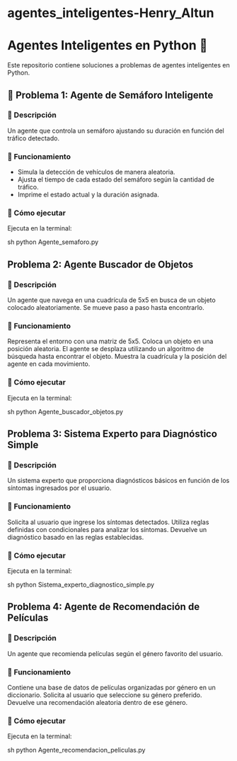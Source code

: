 # agentes_inteligentes-Henry_Altun
# Agentes Inteligentes en Python 🤖

Este repositorio contiene soluciones a problemas de agentes inteligentes en Python.

## 🚦 Problema 1: Agente de Semáforo Inteligente

### 📌 Descripción
Un agente que controla un semáforo ajustando su duración en función del tráfico detectado.

### 🔹 Funcionamiento
- Simula la detección de vehículos de manera aleatoria.
- Ajusta el tiempo de cada estado del semáforo según la cantidad de tráfico.
- Imprime el estado actual y la duración asignada.

### 🏁 Cómo ejecutar
Ejecuta en la terminal:

sh python Agente_semaforo.py 

## Problema 2: Agente Buscador de Objetos
### 📌 Descripción
Un agente que navega en una cuadrícula de 5x5 en busca de un objeto colocado aleatoriamente. Se mueve paso a paso hasta encontrarlo.

### 🔹 Funcionamiento
Representa el entorno con una matriz de 5x5.
Coloca un objeto en una posición aleatoria.
El agente se desplaza utilizando un algoritmo de búsqueda hasta encontrar el objeto.
Muestra la cuadrícula y la posición del agente en cada movimiento.
### 🏁 Cómo ejecutar
Ejecuta en la terminal:

sh
python Agente_buscador_objetos.py

## Problema 3: Sistema Experto para Diagnóstico Simple
### 📌 Descripción
Un sistema experto que proporciona diagnósticos básicos en función de los síntomas ingresados por el usuario.

### 🔹 Funcionamiento
Solicita al usuario que ingrese los síntomas detectados.
Utiliza reglas definidas con condicionales para analizar los síntomas.
Devuelve un diagnóstico basado en las reglas establecidas.
### 🏁 Cómo ejecutar
Ejecuta en la terminal:

sh
python Sistema_experto_diagnostico_simple.py


## Problema 4: Agente de Recomendación de Películas
### 📌 Descripción
Un agente que recomienda películas según el género favorito del usuario.

### 🔹 Funcionamiento
Contiene una base de datos de películas organizadas por género en un diccionario.
Solicita al usuario que seleccione su género preferido.
Devuelve una recomendación aleatoria dentro de ese género.
### 🏁 Cómo ejecutar
Ejecuta en la terminal:

sh
python Agente_recomendacion_peliculas.py



